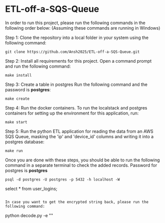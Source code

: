 # ETL-off-a-SQS-Queue

In order to run this project, please run the following commands in the following order below:
(Assuming these commands are running in Windows)

Step 1: Clone the repository into a local folder in your system using the following command:

```
git clone https://github.com/Ansh2025/ETL-off-a-SQS-Queue.git
```

Step 2: Install all requirements for this project.
Open a command prompt and run the following command:

```
make install
```

Step 3: Create a table in postgres
Run the following command and the password is **postgres**:
```
make create
```

Step 4: Run the docker containers.
To run the localstack and postgres containers for setting up the environment for this application, run:
```
make start
```

Step 5: Run the python ETL application for reading the data from an AWS SQS Queue, masking the 'ip' and 'device_id' columns and writing it into a postgres database:
```
make run
```

Once you are done with these steps, you should be able to run the following command in a separate terminal to check the added records.
Password for postgres is **postgres**
```
psql -d postgres -U postgres -p 5432 -h localhost -W
```
select * from user_logins;
```

In case you want to get the encrypted string back, please run the following command:
```
python decode.py -e "<YOUR ENCRYPTED STRING>"
```


